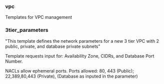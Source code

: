 ### vpc
Templates for VPC management

### 3tier_parameters

"This template defines the network parameters for a new 3 tier VPC with 2 public, private, and database private subnets"

Template requests input for: Availability Zone, CIDRs, and Database Port Number.

NACLs allow ephemeral ports. 
Ports allowed: 80, 443 (Public); 22,389,80,443 (Private), (Database as inputed in the parameter)


